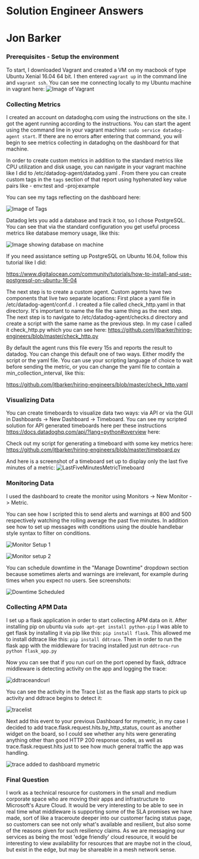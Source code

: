 # Solution Engineer Answers
# Jon Barker

### Prerequisites - Setup the environment
To start, I downloaded Vagrant and created a VM on my macbook of type Ubuntu Xenial 16.04 64 bit.  I then entered `vagrant up` in the command line and `vagrant ssh`.  You can see me connecting locally to my Ubuntu machine in vagrant here:
![Image of Vagrant](https://github.com/jtbarker/hiring-engineers/blob/master/vagrant.png)

### Collecting Metrics
I created an account on datadoghq.com using the instructions on the site.  I got the agent running according to the instructions.  You can start the agent using the command line in your vagrant machine: `sudo service datadog-agent start`.  If there are no errors after entering that command, you will begin to see metrics collecting in datadoghq on the dashboard for that machine.

In order to create custom metrics in addition to the standard metrics like CPU utilization and disk usage, you can navigate in your vagrant machine like I did to /etc/datadog-agent/datadog.yaml .  From there you can create custom tags in the `tags` section of that report using hyphenated key value pairs like - env:test and -proj:example


You can see my tags reflecting on the dashboard here:

![Image of Tags](https://github.com/jtbarker/hiring-engineers/blob/master/tags.png?raw=true)

Datadog lets you add a database and track it too, so I chose PostgreSQL. You can see that via the standard configuration you get useful process metrics like database memory usage, like this:

![Image showing database on machine](https://github.com/jtbarker/hiring-engineers/blob/master/databasepostgres.png?raw=true)

If you need assistance setting up PostgreSQL on Ubuntu 16.04, follow this tutorial like I did:

https://www.digitalocean.com/community/tutorials/how-to-install-and-use-postgresql-on-ubuntu-16-04

The next step is to create a custom agent. Custom agents have two components that live two separate locations: First place a yaml file in /etc/datadog-agent/conf.d .  I created a file called check_http.yaml in that directory.  It's important to name the file the same thing as the next step.  The next step is to navigate to /etc/datadog-agent/checks.d directory and create a script with the same name as the previous step.  In my case I called it check_http.py which you can see here:
https://github.com/jtbarker/hiring-engineers/blob/master/check_http.py

By default the agent runs this file every 15s and reports the result to datadog. You can change this default one of two ways. Either modify the script or the yaml file. You can use your scripting language of choice to wait before sending the metric, or you can change the yaml file to contain a min_collection_interval, like this:

https://github.com/jtbarker/hiring-engineers/blob/master/check_http.yaml

### Visualizing Data

You can create timeboards to visualize data two ways: via API or via the GUI in Dashboards -> New Dashboard -> Timeboard.  You can see my scripted solution for API generated timeboards here per these instructions https://docs.datadoghq.com/api/?lang=python#overview here:

Check out my script for generating a timeboard with some key metrics here:
https://github.com/jtbarker/hiring-engineers/blob/master/timeboard.py

And here is a screenshot of a timeboard set up to display only the last five minutes of a metric:
![LastFiveMinutesMetricTimeboard](https://github.com/jtbarker/hiring-engineers/blob/master/lastfiveminutes.png)

### Monitoring Data

I used the dashboard to create the monitor using Monitors -> New Monitor -> Metric.

You can see how I scripted this to send alerts and warnings at 800 and 500 respectively watching the rolling average the past five minutes.  In addition see how to set up messages with conditions using the double handlebar style syntax to filter on conditions.

![Monitor Setup 1](https://github.com/jtbarker/hiring-engineers/blob/master/monitor1.png)

![Monitor setup 2](https://github.com/jtbarker/hiring-engineers/blob/master/monitor2.png)

You can schedule downtime in the "Manage Downtime" dropdown section because sometimes alerts and warnings are irrelevant, for example during times when you expect no users. See screenshots:

![Downtime Scheduled](https://github.com/jtbarker/hiring-engineers/blob/master/downtime.png)

### Collecting APM Data

I set up a flask application in order to start collecting APM data on it. After installing pip on ubuntu via `sudo apt-get install python-pip` I was able to get flask by installing it via pip like this: `pip install flask`.  This allowed me to install ddtrace like this: `pip install ddtrace`.  Then in order to run the flask app with the middleware for tracing installed just run `ddtrace-run python flask_app.py`

Now you can see that if you run curl on the port opened by flask, ddtrace middleware is detecting activity on the app and logging the trace:

![ddtraceandcurl](https://github.com/jtbarker/hiring-engineers/blob/master/ddtraceinstalled.png)

You can see the activity in the Trace List as the flask app starts to pick up activity and ddtrace begins to detect it:

![tracelist](https://github.com/jtbarker/hiring-engineers/blob/master/tracelist.png)

Next add this event to your previous Dashboard for mymetric, in my case I decided to add trace.flask.request.hits.by_http_status, count as another widget on the board, so I could see whether any hits were generating anything other than good HTTP 200 response codes, as well as trace.flask.request.hits just to see how much general traffic the app was handling.

![trace added to dashboard mymetric](https://github.com/jtbarker/hiring-engineers/blob/master/tracedashboard.png)

### Final Question

I work as a technical resource for customers in the small and medium corporate space who are moving their apps and infrastructure to Microsoft's Azure Cloud.  It would be very interesting to be able to see in real time what middleware is supporting some of the SLA promises we have made, sort of like a traceroute deeper into our customer facing status page, so customers can see not only what's available and resilient, but also some of the reasons given for such resiliency claims.  As we are messaging our services as being the most 'edge friendly' cloud resource, it would be interesting to view availability for resources that are maybe not in the cloud, but exist in the edge, but may be shareable in a mesh network sense.  






